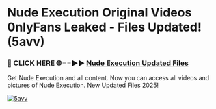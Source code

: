 # Nude Execution Original Videos 0nlyFans Leaked - Files Updated! (5avv)

<h3>🔴 CLICK HERE 🌐==►► <a href="https://tinyurl.com/y5r63du9" rel="nofollow">Nude Execution Updated Files</a></h3>

Get Nude Execution and all content. Now you can access all videos and pictures of Nude Execution. New Updated Files 2025!

[![5avv](https://i.imgur.com/UVo9nyh.gif)](https://tinyurl.com/y5r63du9)